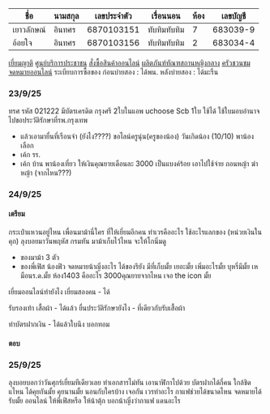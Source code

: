 
| ชื่อ       | นามสกุล | เลขประจำตัว | เรื่อนนอน    | ห้อง | เลขบัญชี |
| ---------- | ------- | ----------- | ------------ | ---- | -------- |
| เยาวลักษณ์ | อินทศร  | 6870103151  | ทับทิมทับทิม | 7    | 683039-9 |
| อ้อยใจ     | อินทศร  | 6870103156  | ทับทิมทับทิม | 2    | 683034-4 |
[เยี่ยมญาติ](https://lin.ee/cav121b)
[ศูนย์บริการประชาชน](https://web.facebook.com/profile.php?id=61573203801380)
[สั่งซื้อสินค้าออนไลน์](https://line.me/R/ti/p/@151ujqns)
[ผลิตภันฑ์ทัณฑสถานหญิงกลาง](https://web.facebook.com/craft.embroidery0823480914?_rdc=1&_rdr)
[ครัวชวนชม](https://web.facebook.com/KRUACHUANCHOM?_rdc=1&_rdr)
[จดหมายออนไลน์](https://line.me/R/ti/p/@544fjlny)
ระเบียบการซื้อของ
ก่อนบ่ายสอง : ได้พน.
หลังบ่ายสอง : ได้มะรืน

### 23/9/25
ทรศ รหัส 021222
มีบัตรเครดิต กรุงศรี 2ใบในแอพ uchoose
Scb 1ใบ
ใช้ได้
ใช้ใบมอบอำนาจไปขอประวัติรักษาที่รพ.กรุงเทพ
- แล้วเอามายื่นที่เรือนจำ (ยังไง????)
ขอไลน์ครูนุ่น(ครูของน้อง)
วันเกิดน้อง (10/10) พาน้องเลือก
- เค้ก รร.
- เค้ก บ้าน
พาน้องเที่ยว
ให้เงินคุณยายเดือนละ 3000 เป็นแบงค์ร้อย เอาไปใช้จ่าย ถอนหญ้า ฆ่าหญ้า (จากไหน???)
### 24/9/25
#### เตรียม
กระเป๋าแหวนอยู่ไหน
เพื่อนมาม้านี่ใคร ที่ให้เยี่ยมอีกคน
ทำเวรคืออะไร
ใช้อะไรแลกของ (หน่วยเงินในคุก)
ลุงบอยมาวันพฤหัส
กรมทัน มาม้าเก็บไว้ไหน จะให้โกนิ่มดู
- ของมาม้า 3 ตัว
- ของพี่เฟิส น้องฟิว
จดหมายน้าญิ๋งอะไร
ได้ของรึยัง มีที่เก็บมั้ย เยอะมั้ย เพิ่มอะไรมั้ย
บุหรี่มีมั้ย
เหมือนร.ด.มั้ย
ห้อง1403 คืออะไร
3000คุณยายจากไหน
เจอ the icon มั้ย

เยี่ยมออนไลน์ทำยังไง
เยี่ยมสองคน - ได้

รับรองเท้า เสื้อผ้า - ได้แล้ว
ยื่นประวัติรักษายังไง - ที่เดียวกับรับเสื้อผ้า

ทำบัตรฝากเงิน - ได้แล้วใบนึง
บอกทอม

#### ตอบ

### 25/9/25
ลุงบอยบอกว่าวันศุกร์เยี่ยมทีเดียวเลย ทำเอกสารไม่ทัน
เอานาฬิกาไปด้วย
บัตรฝากได้กี่คน
ใกล้ชิดแไหน ได้คุยกันมั้ย คุยนานมั้ย นอนกับใครบ้าง  เจอกัน
เวรทำอะไร กาแฟช่วยได้ขนาดไหน
จดหมายได้รับมั้ย
ออนไลน์
ให้พี่เฟิสหรือ ให้น้าตุ้ก
บอกน้าญิ๋งว่ากาแฟ 
แดนอะไร